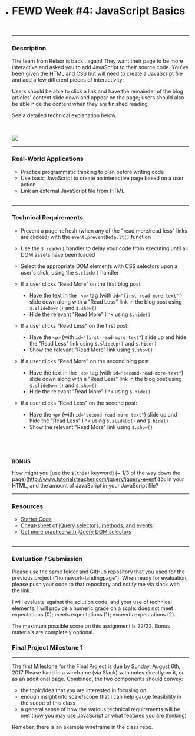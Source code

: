 - # FEWD Week #4: JavaScript Basics

  <br>

  ------

  ### Description

  The team from Relaxr is back...again! They want their page to be more interactive and asked you to add JavaScript to their source code. You've been given the HTML and CSS but will need to create a JavaScript file and add a few different pieces of interactivity:  

  Users should be able to click a link and have the remainder of the blog articles' content slide down and appear on the page; users should also be able hide the content when they are finished reading. 

  See a detailed technical explanation below.

  <br>

  ![](example_solution.png)

  ------

  ### Real-World Applications

  - Practice programmatic thinking to plan before writing code
  - Use basic JavaScript to create an interactive page based on a user action
  - Link an external JavaScript file from HTML

  <br>

  ------

  ### Technical Requirements

  - Prevent a page-refresh (when any of the "read more/read less" links are clicked) with the ```event.preventDefault()``` function

  - Use the ```$.ready()``` handler to delay your code from executing until all DOM assets have been loaded

  - Select the appropriate DOM elements with CSS selectors upon a user's click, using the ```$.click()``` handler

  - If a user clicks "Read More" on the first blog post

    - Have the text in the ` <p>` tag (with `id="first-read-more-text"` ) slide down along with a "Read Less" link in the blog post using ```$.slideDown()``` and `$.show()`
    - Hide the relevant "Read More" link using ```$.hide()```

  - If a user clicks "Read Less" on the first post:

    - Have the `<p>`  (with `id="first-read-more-text"`) slide up and hide the "Read Less" link using `$.slideUp()` and ```$.hide()```
    - Show the relevant "Read More" link using ```$.show()```

  - If a user clicks "Read More" on the second blog post

    - Have the text in the ` <p>` tag (with `id="second-read-more-text"`) slide down along with a "Read Less" link in the blog post using ```$.slideDown()``` and `$.show()`
    - Hide the relevant "Read More" link using ```$.hide()```

  - If a user clicks "Read Less" on the second post:

    - Have the `<p>`  (with `id="second-read-more-text"`) slide up and hide the "Read Less" link using `$.slideUp()` and ```$.hide()```
    - Show the relevant  "Read More" link using ```$.show()```

    ​

  <br>

  **BONUS**

  How might you [use the `$(this)` keyword] (~ 1/3 of the way down the page)(http://www.tutorialsteacher.com/jquery/jquery-event)`IDs` in your HTML, and the amount of JavaScript in your JavaScript file?

  ------

  ### Resources

  - [Starter Code](starter_code)
  - [Cheat-sheet of jQuery selectors, methods, and events](http://oscarotero.com/jquery/)
  - [Get more practice with jQuery DOM selectors](jquery_dom_selector_practice)

  <br>

  ------

  ### Evaluation / Submission

  Please use the same folder and GitHub repository that you used for the previous project ("homework-landingpage"). When ready for evaluation, please push your code to that repository and notify me via slack with the link. 

  I will evaluate against the solution code, and your use of technical elements. I will provide a numeric grade on a scale: does not meet expectations (0); meets expectations (1); exceeds expectations (2).  

  The maximum possible score on this assignment is 22/22. Bonus materials are completely optional.

  ### Final Project Milestone 1

  ------

  The first Milestone for the Final Project is due by Sunday, August 6th, 2017  Please hand in a wireframe (via Slack) with notes directly on it, or as an additional page.  Combined, the two components should convey: 

  - the topic/idea that you are interested in focusing on
  - enough insight into scale/scope that I can help gauge feasibility in the scope of this class
  - a general sense of how the various technical requirements will be met (how you may use JavaScript or what features you are thinking)

  Remeber, there is an example wireframe in the class repo.  

  ​

  ​

